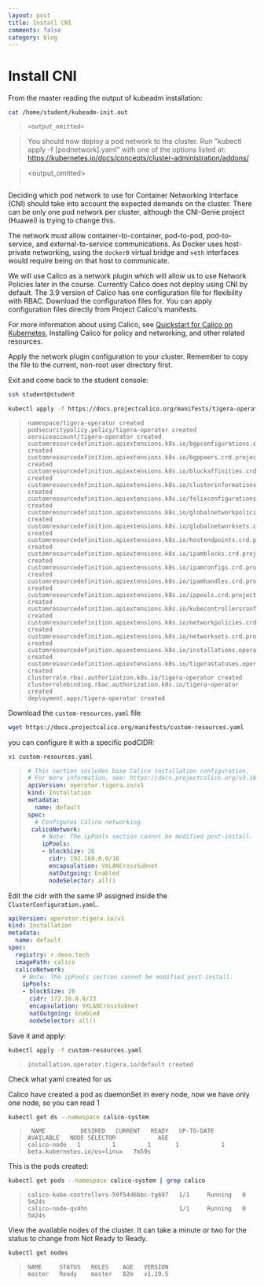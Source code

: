 ```yaml
---
layout: post
title: Install CNI
comments: false
category: blog
---
```

# Install CNI


From the master reading the output of kubeadm installation:

```bash
cat /home/student/kubeadm-init.out
```

> ```
> <output_omitted>

> You should now deploy a pod network to the cluster.
> Run "kubectl apply -f [podnetwork].yaml" with one of the options listed at:
>   https://kubernetes.io/docs/concepts/cluster-administration/addons/

> <output_omitted>
> ```

Deciding which pod network to use for Container Networking Interface (CNI) should take into account the expected
demands on the cluster. There can be only one pod network per cluster, although the CNI-Genie project (Huawei) is
trying to change this.

The network must allow container-to-container, pod-to-pod, pod-to-service, and external-to-service communications. As
Docker uses host-private networking, using the `docker0` virtual bridge and `veth` interfaces would require being on
that host to communicate.

We will use Calico as a network plugin which will allow us to use Network Policies later in the course. Currently
Calico does not deploy using CNI by default. The 3.9 version of Calico has one configuration file for flexibility with
RBAC. Download the configuration files for. You can apply configuration files directly from Project Calico's manifests.

For more information about using Calico, see [Quickstart for Calico on
Kubernetes](https://docs.projectcalico.org/latest/getting-started/kubernetes/), Installing Calico for policy and
networking, and other related resources.

Apply the network plugin configuration to your cluster. Remember to copy the file to the current, non-root user
directory first.

Exit and come back to the student console:

```bash
ssh student@student
```

```bash
kubectl apply -f https://docs.projectcalico.org/manifests/tigera-operator.yaml
```

> ```
> namespace/tigera-operator created
> podsecuritypolicy.policy/tigera-operator created
> serviceaccount/tigera-operator created
> customresourcedefinition.apiextensions.k8s.io/bgpconfigurations.crd.projectcalico.org created
> customresourcedefinition.apiextensions.k8s.io/bgppeers.crd.projectcalico.org created
> customresourcedefinition.apiextensions.k8s.io/blockaffinities.crd.projectcalico.org created
> customresourcedefinition.apiextensions.k8s.io/clusterinformations.crd.projectcalico.org created
> customresourcedefinition.apiextensions.k8s.io/felixconfigurations.crd.projectcalico.org created
> customresourcedefinition.apiextensions.k8s.io/globalnetworkpolicies.crd.projectcalico.org created
> customresourcedefinition.apiextensions.k8s.io/globalnetworksets.crd.projectcalico.org created
> customresourcedefinition.apiextensions.k8s.io/hostendpoints.crd.projectcalico.org created
> customresourcedefinition.apiextensions.k8s.io/ipamblocks.crd.projectcalico.org created
> customresourcedefinition.apiextensions.k8s.io/ipamconfigs.crd.projectcalico.org created
> customresourcedefinition.apiextensions.k8s.io/ipamhandles.crd.projectcalico.org created
> customresourcedefinition.apiextensions.k8s.io/ippools.crd.projectcalico.org created
> customresourcedefinition.apiextensions.k8s.io/kubecontrollersconfigurations.crd.projectcalico.org created
> customresourcedefinition.apiextensions.k8s.io/networkpolicies.crd.projectcalico.org created
> customresourcedefinition.apiextensions.k8s.io/networksets.crd.projectcalico.org created
> customresourcedefinition.apiextensions.k8s.io/installations.operator.tigera.io created
> customresourcedefinition.apiextensions.k8s.io/tigerastatuses.operator.tigera.io created
> clusterrole.rbac.authorization.k8s.io/tigera-operator created
> clusterrolebinding.rbac.authorization.k8s.io/tigera-operator created
> deployment.apps/tigera-operator created
> ```

Download the `custom-resources.yaml` file

```bash
wget https://docs.projectcalico.org/manifests/custom-resources.yaml
```
you can configure it with a specific podCIDR:

```bash
vi custom-resources.yaml
```

> ```yaml
> # This section includes base Calico installation configuration.
> # For more information, see: https://docs.projectcalico.org/v3.16/reference/installation/api#operator.tigera.io/v1.Installation
> apiVersion: operator.tigera.io/v1
> kind: Installation
> metadata:
>   name: default
> spec:
>   # Configures Calico networking.
>  calicoNetwork:
>     # Note: The ipPools section cannot be modified post-install.
>     ipPools:
>     - blockSize: 26
>       cidr: 192.168.0.0/16
>       encapsulation: VXLANCrossSubnet
>       natOutgoing: Enabled
>       nodeSelector: all()
> ```

Edit the cidr with the same IP assigned inside the `ClusterConfiguration.yaml`.

```yaml
apiVersion: operator.tigera.io/v1
kind: Installation
metadata:
  name: default
spec:
  registry: r.deso.tech
  imagePath: calico
  calicoNetwork:
    # Note: The ipPools section cannot be modified post-install.
    ipPools:
    - blockSize: 26
      cidr: 172.16.0.0/23
      encapsulation: VXLANCrossSubnet
      natOutgoing: Enabled
      nodeSelector: all()
```

Save it and apply:

```bash
kubectl apply -f custom-resources.yaml
```

> ```
> installation.operator.tigera.io/default created
> ```

Check what yaml created for us

Calico have created a pod as daemonSet in every node, now we have only one node, so you can read 1

```bash
kubectl get ds --namespace calico-system
```

> ```
>  NAME          DESIRED   CURRENT   READY   UP-TO-DATE   AVAILABLE   NODE SELECTOR            AGE
> calico-node   1         1         1       1            1           beta.kubernetes.io/os=linux   7m59s
> ```

This is the pods created:

```bash
kubectl get pods --namespace calico-system | grep calico
```

> ```
> calico-kube-controllers-59f54d6bbc-tg697   1/1     Running   0          5m24s
> calico-node-qv4hn                          1/1     Running   0          5m24s
> ```

View the available nodes of the cluster. It can take a minute or two for the status to change from Not Ready to Ready.

```bash
kubectl get nodes
```

> ```
> NAME     STATUS   ROLES    AGE   VERSION
> master   Ready    master   82m   v1.19.5
> ```
